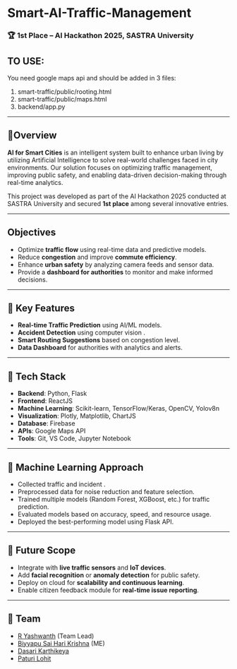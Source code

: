 # Smart-AI-Traffic-Management

### 🏆 1st Place – AI Hackathon 2025, SASTRA University
## TO USE:

You need google maps api
and should be added in 3 files:
1. smart-traffic/public/rooting.html
2. smart-traffic/public/maps.html
3. backend/app.py

---
## 📌Overview

**AI for Smart Cities** is an intelligent system built to enhance urban living by utilizing Artificial Intelligence to solve real-world challenges faced in city environments. Our solution focuses on optimizing traffic management, improving public safety, and enabling data-driven decision-making through real-time analytics.

This project was developed as part of the AI Hackathon 2025 conducted at SASTRA University and secured **1st place** among several innovative entries.

---

## Objectives

- Optimize **traffic flow** using real-time data and predictive models.
- Reduce **congestion** and improve **commute efficiency**.
- Enhance **urban safety** by analyzing camera feeds and sensor data.
- Provide a **dashboard for authorities** to monitor and make informed decisions.

---

## 🚀 Key Features

- **Real-time Traffic Prediction** using AI/ML models.
- **Accident Detection** using computer vision .
- **Smart Routing Suggestions** based on congestion level.
- **Data Dashboard** for authorities with analytics and alerts.

---

## 🧰 Tech Stack

- **Backend**: Python, Flask
- **Frontend**: ReactJS
- **Machine Learning**: Scikit-learn, TensorFlow/Keras, OpenCV, Yolov8n
- **Visualization**: Plotly, Matplotlib, ChartJS
- **Database**: Firebase
- **APIs**: Google Maps API
- **Tools**: Git, VS Code, Jupyter Notebook

---

## 🧪 Machine Learning Approach

- Collected traffic and incident .
- Preprocessed data for noise reduction and feature selection.
- Trained multiple models (Random Forest, XGBoost, etc.) for traffic prediction.
- Evaluated models based on accuracy, speed, and resource usage.
- Deployed the best-performing model using Flask API.

---

## 📍 Future Scope

- Integrate with **live traffic sensors** and **IoT devices**.
- Add **facial recognition** or **anomaly detection** for public safety.
- Deploy on cloud for **scalability and continuous learning**.
- Enable citizen feedback module for **real-time issue reporting**.

---

## 🤝 Team

- [R Yashwanth](https://www.linkedin.com/in/ryashwanth/) (Team Lead)
- [Biyyapu Sai Hari Krishna](https://www.linkedin.com/in/bshk2005/) (ME)
- [Dasari Karthikeya](https://www.linkedin.com/in/karthikeyad/)
- [Paturi Lohit](https://www.linkedin.com/in/paturi-lohit-82b83a31a/)
